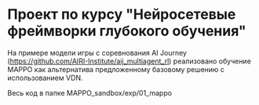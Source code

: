 # Проект по курсу "Нейросетевые фреймворки глубокого обучения"

На примере модели игры с соревнования AI Journey (https://github.com/AIRI-Institute/aij_multiagent_rl) реализовано обучение MAPPO как альтернатива предложенному базовому решению с использованием VDN. <br>

Весь код в папке MAPPO_sandbox/exp/01_mappo